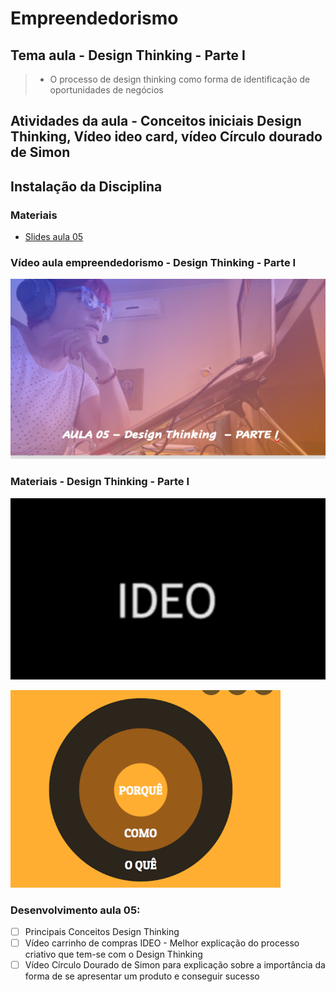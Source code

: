 # Empreendedorismo
## Tema aula - Design Thinking - Parte I

 
> * O processo de design thinking como forma de identificação de oportunidades de negócios 

## Atividades da aula - Conceitos iniciais Design Thinking, Vídeo ideo card, vídeo Círculo dourado de Simon

## Instalação da Disciplina

### Materiais
- [Slides aula 05](Aula_5_design_thinking_Parte1.pdf)

### Vídeo aula empreendedorismo -  Design Thinking - Parte I

[![Aula - Design Thinking Parte I](capa_aula5.png)](https://youtu.be/xWIMc1zhkdU)

### Materiais -  Design Thinking - Parte I

[![Aula - IDEO CART PROJETC](video_ideo.png)](https://www.youtube.com/watch?v=Q5MDq4zidB8)

[![Aula - SIMON](video_simon2.png)](https://www.youtube.com/watch?v=POfQlg0V0Cc)


### Desenvolvimento aula 05: 

- [ ]  Principais Conceitos Design Thinking
- [ ]  Vídeo carrinho de compras IDEO - Melhor explicação do processo criativo que tem-se com o Design Thinking
- [ ]  Vídeo Círculo Dourado de Simon para explicação sobre a importância da forma de se apresentar um produto e conseguir sucesso
